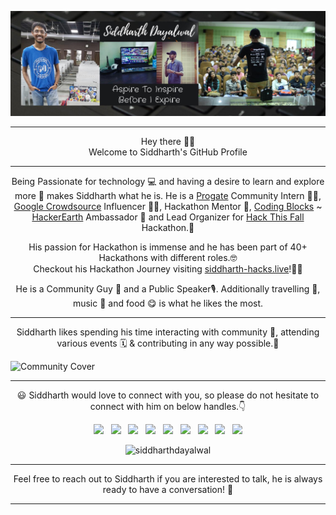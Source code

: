 ![Siddharth Dayalwal](https://raw.githubusercontent.com/siddharthdayalwal/siddharthdayalwal/master/Images/sid-cover-img.jpeg)

- - -
<p align="center">
  Hey there 👋🏻 <br>
  Welcome to Siddharth's GitHub Profile
</p>

- - -

<p align="center">Being Passionate for technology 💻 and having a desire to learn and explore more 💭 makes Siddharth what he is. He is a <a href="https://progate.com/">Progate</a> Community Intern 🤝🏻, <a href="https://crowdsource.google.com/about/">Google Crowdsource</a>  Influencer 🤳🏻, Hackathon Mentor 🎯, <a href="https://codingblocks.com/">Coding Blocks</a> ~ <a href="https://www.hackerearth.com/">HackerEarth</a> Ambassador 🚀 and Lead Organizer for <a href="https://hackthisfall.tech/">Hack This Fall</a> Hackathon.🍁</p>

<p align="center">His passion for Hackathon is immense and he has been part of 40+ Hackathons with different roles.🤓<br>Checkout his Hackathon Journey visiting <a href="https://siddharth-hacks.live/">siddharth-hacks.live</a>!🕺🏻</p>

<p align="center">He is a Community Guy 💖 and a Public Speaker🎙️. Additionally travelling 🧳, music 🎼 and food 😋 is what he likes the most.</p>

- - -

<p align="center">
  Siddharth likes spending his time interacting with community 💪, attending various events 🗓️ & contributing in any way possible.🌟
</p>

![Community Cover](https://raw.githubusercontent.com/siddharthdayalwal/siddharthdayalwal/master/Images/community-cover.png)

- - -
<p align="center"> 😃 Siddharth would love to connect with you, so please do not hesitate to connect with him on below handles.👇</p>

<p align="center">
  <a href="https://twitter.com/siddharth_hacks"><img src="https://upload.wikimedia.org/wikipedia/fr/thumb/c/c8/Twitter_Bird.svg/1200px-Twitter_Bird.svg.png" width="25"></img></a>&nbsp;&nbsp;
  <a href="https://www.instagram.com/siddharth_hacks"><img src="https://upload.wikimedia.org/wikipedia/commons/thumb/e/e7/Instagram_logo_2016.svg/768px-Instagram_logo_2016.svg.png" width="25"></img></a>&nbsp;&nbsp;
  <a href="https://www.linkedin.com/in/siddharth-dayalwal/"><img src="https://www.felberpr.com/wp-content/uploads/linkedin-logo.png" width="25"></img></a>&nbsp;&nbsp;
  <a href="mailto:siddharthdayalwal2000@gmail.com"><img src="https://image.flaticon.com/icons/png/512/281/281769.png" width="25"></img></a>&nbsp;&nbsp;
  <a href="https://medium.com/@siddharthdayalwal"><img src="https://upload.wikimedia.org/wikipedia/commons/thumb/e/ec/Medium_logo_Monogram.svg/1200px-Medium_logo_Monogram.svg.png" width="25"></img></a>&nbsp;&nbsp;
  <a href="https://bit.ly/siddharth-youtube"><img src="https://pngimg.com/uploads/youtube/youtube_PNG19.png" width="25"></img></a>&nbsp;&nbsp;
  <a href="https://www.facebook.com/siddharth.dayalwal"><img src="https://www.miscarriageassociation.org.uk/wp-content/uploads/2019/10/Facebook-Logo.png" width="25"></img></a>&nbsp;&nbsp;
  <a href="https://sessionize.com/siddharthdayalwal"><img src="https://sessionize.com/landing/images/brand/logo/sessionize-avatar.png" width="25"></img></a>&nbsp;&nbsp;
  <a href="https://www.twitch.tv/siddharth_hacks"><img src="https://seeklogo.com/images/T/twitch-tv-logo-51C922E0F0-seeklogo.com.png" width="25"></img></a>
</p>
<p align="center"> <img src="https://komarev.com/ghpvc/?username=siddharthdayalwal&label=Profile%20views&color=0e75b6&style=flat" alt="siddharthdayalwal" /> </p>

- - -
<p align="center">
  Feel free to reach out to Siddharth if you are interested to talk, he is always ready to have a conversation! 💯
</p>

- - -
